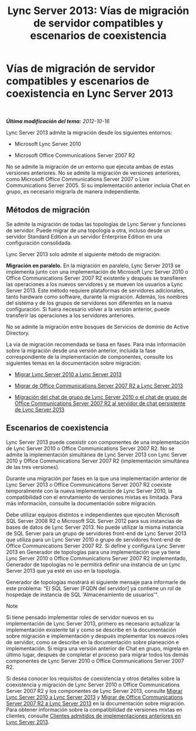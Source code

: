 ﻿---
title: 'Lync Server 2013: Vías de migración de servidor compatibles y escenarios de coexistencia'
TOCTitle: Vías de migración de servidor compatibles y escenarios de coexistencia
ms:assetid: 2a6a730f-7f80-45f9-9540-3edfdaa265fb
ms:mtpsurl: https://technet.microsoft.com/es-es/library/Gg425764(v=OCS.15)
ms:contentKeyID: 48274754
ms.date: 01/07/2017
mtps_version: v=OCS.15
ms.translationtype: HT
---

# Vías de migración de servidor compatibles y escenarios de coexistencia en Lync Server 2013

 

_**Última modificación del tema:** 2012-10-16_

Lync Server 2013 admite la migración desde los siguientes entornos:

  - Microsoft Lync Server 2010

  - Microsoft Office Communications Server 2007 R2

No se admite la migración de un entorno que ejecuta ambas de estas versiones anteriores. No se admite la migración de versiones anteriores, como Microsoft Office Communications Server 2007 o Live Communications Server 2005. Si su implementación anterior incluía Chat en grupo, es necesario migrarla de manera independiente.

## Métodos de migración

Se admite la migración de todas las topologías de Lync Server y funciones de servidor. Puede migrar de una topología a otra, incluso desde un servidor Standard Edition a un servidor Enterprise Edition en una configuración consolidada.

Lync Server 2013 solo admite el siguiente método de migración:

  **Migración en paralelo.** En la migración en paralelo, Lync Server 2013 se implementa junto con una implementación de Microsoft Lync Server 2010 o Office Communications Server 2007 R2 existente y después se transfieren las operaciones a los nuevos servidores y se mueven los usuarios a Lync Server 2013. Este método requiere plataformas de servidores adicionales, tanto hardware como software, durante la migración. Además, los nombres del sistema y de los grupos de servidores son diferentes en la nueva configuración. Si fuera necesario volver a la versión anterior, puede transferir las operaciones a los servidores anteriores.

No se admite la migración entre bosques de Servicios de dominio de Active Directory.

La vía de migración recomendada se basa en fases. Para más información sobre la migración desde una versión anterior, incluida la fase correspondiente de la implementación de componentes, consulte los siguientes temas en la documentación sobre migración:

  - [Migrar Lync Server 2010 a Lync Server 2013](migration-from-lync-server-2010-to-lync-server-2013.md)

  - [Migrar de Office Communications Server 2007 R2 a Lync Server 2013](migration-from-office-communications-server-2007-r2-to-lync-server-2013.md)

  - [Migración del chat de grupo de Lync Server 2010 o el chat de grupo de Office Communications Server 2007 R2 al servidor de chat persistente de Lync Server 2013](migration-from-lync-server-2010-group-chat-or-office-communications-server-2007-r2-group-chat-to-lync-server-2013-persistent-chat-server.md)

## Escenarios de coexistencia

Lync Server 2013 puede coexistir con componentes de una implementación de Lync Server 2010 o Office Communications Server 2007 R2. No se admite la implementación simultánea de Lync Server 2013 con Lync Server 2010 y Office Communications Server 2007 R2 (implementación simultánea de las tres versiones).

Durante una migración por fases en la que una implementación anterior de Lync Server 2013 o Office Communications Server 2007 R2 coexiste temporalmente con la nueva implementación de Lync Server 2010, la compatibilidad con el enrutamiento de versiones mixtas es limitada. Para más información, consulte la documentación sobre migración.

Debe utilizar equipos distintos e independientes que ejecuten Microsoft SQL Server 2008 R2 o Microsoft SQL Server 2012 para sus instancias de bases de datos de Lync Server 2013. No puede utilizar la misma instancia de SQL Server para un grupo de servidores front-end de Lync Server 2013 que utiliza para un Lync Server 2010 o grupo de servidores front-end de Office Communications Server 2007 R2. Si define y configura Lync Server 2013 en Generador de topologías para una implementación que ya tiene Lync Server 2010 o Office Communications Server 2007 R2 implementado, Generador de topologías no le permitirá definir una instancia de un Lync Server 2013 que ya esté en uso en la topología.

Generador de topologías mostrará el siguiente mensaje para informarle de este problema: "El SQL Server \[FQDN del servidor\] ya contiene un rol de hospedaje de instancia de SQL 'Almacenamiento de usuarios'".


> [!NOTE]
> Si tiene pensado implementar roles de servidor nuevos en su implementación de Lync Server 2013, primero es necesario actualizar la implementación existente tal y como se describe en la documentación sobre migración e implementación y después implementar los nuevos roles de servidor, como se describe en la documentación sobre planeación e implementación. Si migra una versión anterior de Chat en grupo, mígrela en último lugar, después de completar el proceso para migrar todos los demás componentes de Lync Server 2010 o Office Communications Server 2007 R2.



Si desea conocer los requisitos de coexistencia y otros detalles sobre la coexistencia y migración de Lync Server 2010 o Office Communications Server 2007 R2 y los componentes de Lync Server 2013, consulte [Migrar Lync Server 2010 a Lync Server 2013](migration-from-lync-server-2010-to-lync-server-2013.md) y [Migrar de Office Communications Server 2007 R2 a Lync Server 2013](migration-from-office-communications-server-2007-r2-to-lync-server-2013.md) en la documentación sobre migración. Para obtener información sobre la compatibilidad de versiones mixtas en clientes, consulte [Clientes admitidos de implementaciones anteriores en Lync Server 2013](lync-server-2013-supported-clients-from-previous-deployments.md).

